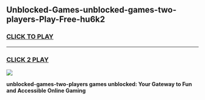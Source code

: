 
## Unblocked-Games-unblocked-games-two-players-Play-Free-hu6k2
<h3>
<a href="https://premium76.site?title=unblocked-games-two-players&ref=18A">CLICK TO PLAY</a></h3>
<hr>

<h3>
<a href="https://premium76.site?title=unblocked-games-two-players&ref=18A">CLICK 2 PLAY</a>
  
</h3>

<a href="https://premium76.site?title=unblocked-games-two-players&ref=18A"><img src="https://clearcache.store/games.png"></a>


**unblocked-games-two-players games unblocked: Your Gateway to Fun and Accessible Online Gaming**
